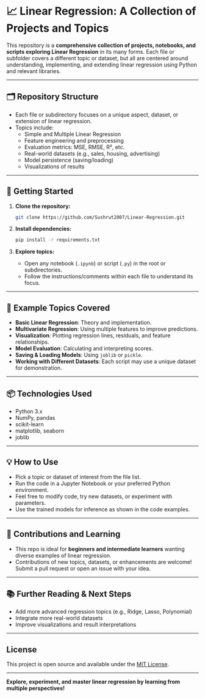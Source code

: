# 📈 Linear Regression: A Collection of Projects and Topics

This repository is a **comprehensive collection of projects, notebooks, and scripts exploring Linear Regression** in its many forms. Each file or subfolder covers a different topic or dataset, but all are centered around understanding, implementing, and extending linear regression using Python and relevant libraries.

---

## 🗂️ Repository Structure

- Each file or subdirectory focuses on a unique aspect, dataset, or extension of linear regression.
- Topics include:
  - Simple and Multiple Linear Regression
  - Feature engineering and preprocessing
  - Evaluation metrics: MSE, RMSE, R², etc.
  - Real-world datasets (e.g., sales, housing, advertising)
  - Model persistence (saving/loading)
  - Visualizations of results

---

## 🚀 Getting Started

1. **Clone the repository:**
   ```bash
   git clone https://github.com/Sushrut2007/Linear-Regression.git
   ```

2. **Install dependencies:**
   ```bash
   pip install -r requirements.txt
   ```

3. **Explore topics:**
   - Open any notebook (`.ipynb`) or script (`.py`) in the root or subdirectories.
   - Follow the instructions/comments within each file to understand its focus.

---

## 🧩 Example Topics Covered

- **Basic Linear Regression**: Theory and implementation.
- **Multivariate Regression**: Using multiple features to improve predictions.
- **Visualization**: Plotting regression lines, residuals, and feature relationships.
- **Model Evaluation**: Calculating and interpreting scores.
- **Saving & Loading Models**: Using `joblib` or `pickle`.
- **Working with Different Datasets**: Each script may use a unique dataset for demonstration.

---

## 📦 Technologies Used

- Python 3.x
- NumPy, pandas
- scikit-learn
- matplotlib, seaborn
- joblib

---

## 💡 How to Use

- Pick a topic or dataset of interest from the file list.
- Run the code in a Jupyter Notebook or your preferred Python environment.
- Feel free to modify code, try new datasets, or experiment with parameters.
- Use the trained models for inference as shown in the code examples.

---

## 🚧 Contributions and Learning

- This repo is ideal for **beginners and intermediate learners** wanting diverse examples of linear regression.
- Contributions of new topics, datasets, or enhancements are welcome! Submit a pull request or open an issue with your idea.

---

## 📚 Further Reading & Next Steps

- Add more advanced regression topics (e.g., Ridge, Lasso, Polynomial)
- Integrate more real-world datasets
- Improve visualizations and result interpretations

---

## License

This project is open source and available under the [MIT License](LICENSE).

---

**Explore, experiment, and master linear regression by learning from multiple perspectives!**
